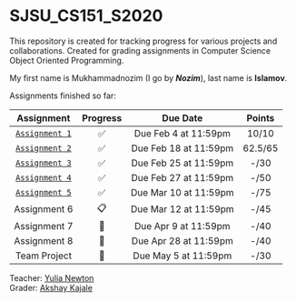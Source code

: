 SJSU_CS151_S2020
===
This repository is created for tracking progress for various projects and collaborations. Created for grading assignments in Computer Science Object Oriented Programming.

My first name is Mukhammadnozim (I go by **_Nozim_**), last name is **__Islamov__**.

Assignments finished so far:


Assignment | Progress | Due Date | Points |
:--------: | :------: | :------: | :----: |
[`Assignment 1`](./Assignment1) | :white_check_mark: | Due Feb 4 at 11:59pm | 10/10 |
[`Assignment 2`](./Assignment2) | :white_check_mark: | Due Feb 18 at 11:59pm|62.5/65|
[`Assignment 3`](./Assignment3) | :white_check_mark: | Due Feb 25 at 11:59pm| -/30  |
[`Assignment 4`](./Assignment4) | :white_check_mark: | Due Feb 27 at 11:59pm| -/50  |
[`Assignment 5`](./Assignment5) | :white_check_mark: | Due Mar 10 at 11:59pm| -/75  |
Assignment 6                    | :clipboard:        | Due Mar 12 at 11:59pm| -/45  |
Assignment 7                    | :no_entry_sign:    | Due Apr 9 at 11:59pm | -/40  |
Assignment 8                    | :no_entry_sign:    | Due Apr 28 at 11:59pm| -/40  |
Team Project                    | :no_entry_sign:    | Due May 5 at 11:59pm | -/30  |


Teacher: <a href="https://github.com/ynewton">Yulia Newton</a><br>
Grader:  <a href="https://github.com/AkshayKajale">Akshay Kajale</a>
